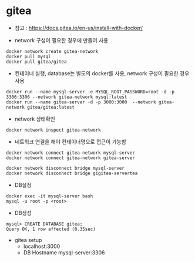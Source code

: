 # gitea

* 참고 : https://docs.gitea.io/en-us/install-with-docker/

* network 구성이 필요한 경우에 만들어 사용
```
docker network create gitea-network
docker pull mysql
docker pull gitea/gitea
```

* 컨테이너 실행, database는 별도의 docker를 사용, network 구성이 필요한 경우 사용
```
docker run --name mysql-server -e MYSQL_ROOT_PASSWORD=root -d -p 3306:3306 --network gitea-network mysql:latest
docker run --name gitea-server -d -p 3000:3000  --network gitea-network gitea/gitea:latest
```

* network 상태확인
```
docker network inspect gitea-network
```

* 네트워크 연결을 해야 컨테이너명으로 접근이 가능함
```
docker network connect gitea-network mysql-server
docker network connect gitea-network gitea-server

docker network disconnect bridge mysql-server
docker network disconnect bridge gigitea-servertea
```

* DB설정
```
docker exec -it mysql-server bash
mysql -u root -p <root>
```

* DB생성
```
mysql> CREATE DATABASE gitea;
Query OK, 1 row affected (0.35sec)
```

* gitea setup
  * localhost:3000
  * DB Hostname mysql-server:3306
  
